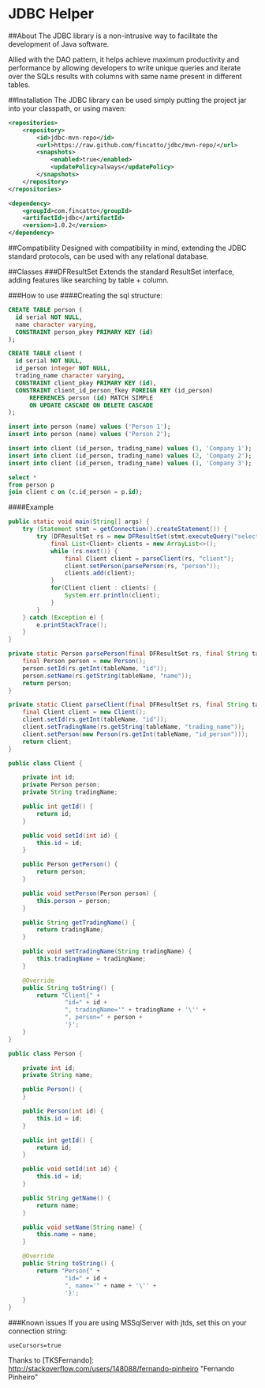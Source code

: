 JDBC Helper
====

##About
The JDBC library is a non-intrusive way to facilitate the development of Java software.

Allied with the DAO pattern, it helps achieve maximum productivity and performance by allowing developers to write unique queries and iterate over the SQLs results with columns with same name present in different tables.

##Installation
The JDBC library can be used simply putting the project jar into your classpath, or using maven:

```xml
<repositories>
    <repository>
        <id>jdbc-mvn-repo</id>
        <url>https://raw.github.com/fincatto/jdbc/mvn-repo/</url>
        <snapshots>
            <enabled>true</enabled>
            <updatePolicy>always</updatePolicy>
        </snapshots>
    </repository>
</repositories>
```

```xml
<dependency>
    <groupId>com.fincatto</groupId>
    <artifactId>jdbc</artifactId>
    <version>1.0.2</version>
</dependency>
```

##Compatibility
Designed with compatibility in mind, extending the JDBC standard protocols, can be used with any relational database. 

##Classes
###DFResultSet
Extends the standard ResultSet interface, adding features like searching by table + column.

###How to use
####Creating the sql structure:
 
 ```sql
 CREATE TABLE person (
   id serial NOT NULL,
   name character varying,
   CONSTRAINT person_pkey PRIMARY KEY (id)
 );
 ```
 
 ```sql
 CREATE TABLE client (
   id serial NOT NULL,
   id_person integer NOT NULL,
   trading_name character varying,
   CONSTRAINT client_pkey PRIMARY KEY (id),
   CONSTRAINT client_id_person_fkey FOREIGN KEY (id_person)
       REFERENCES person (id) MATCH SIMPLE
       ON UPDATE CASCADE ON DELETE CASCADE
 );
 ```
 
 ```sql
 insert into person (name) values ('Person 1');
 insert into person (name) values ('Person 2');
 ```
 
 ```sql
 insert into client (id_person, trading_name) values (1, 'Company 1');
 insert into client (id_person, trading_name) values (2, 'Company 2');
 insert into client (id_person, trading_name) values (1, 'Company 3');
 ```

 ```sql
 select *
 from person p
 join client c on (c.id_person = p.id);
 ```

####Example

 ```java
 public static void main(String[] args) {
     try (Statement stmt = getConnection().createStatement()) {
         try (DFResultSet rs = new DFResultSet(stmt.executeQuery("select * from person p join client c on (c.id_person = p.id)"))) {
             final List<Client> clients = new ArrayList<>();
             while (rs.next()) {
                 final Client client = parseClient(rs, "client");
                 client.setPerson(parsePerson(rs, "person"));
                 clients.add(client);
             }
             for(Client client : clients) {
                 System.err.println(client);
             }
         }
     } catch (Exception e) {
         e.printStackTrace();
     }
 }
 ```
 
 ```java
 private static Person parsePerson(final DFResultSet rs, final String tableName) throws SQLException {
     final Person person = new Person();
     person.setId(rs.getInt(tableName, "id"));
     person.setName(rs.getString(tableName, "name"));
     return person;
 }
 ```
 
 ```java
 private static Client parseClient(final DFResultSet rs, final String tableName) throws SQLException {
     final Client client = new Client();
     client.setId(rs.getInt(tableName, "id"));
     client.setTradingName(rs.getString(tableName, "trading_name"));
     client.setPerson(new Person(rs.getInt(tableName, "id_person")));
     return client;
 }
 ```
 
 ```java
 public class Client {
 
     private int id;
     private Person person;
     private String tradingName;
 
     public int getId() {
         return id;
     }
 
     public void setId(int id) {
         this.id = id;
     }
 
     public Person getPerson() {
         return person;
     }
 
     public void setPerson(Person person) {
         this.person = person;
     }
 
     public String getTradingName() {
         return tradingName;
     }
 
     public void setTradingName(String tradingName) {
         this.tradingName = tradingName;
     }
 
     @Override
     public String toString() {
         return "Client{" +
                 "id=" + id +
                 ", tradingName='" + tradingName + '\'' +
                 ", person=" + person +
                 '}';
     }
 }
 ```
 
 ```java
 public class Person {
 
     private int id;
     private String name;
 
     public Person() {
     }
 
     public Person(int id) {
         this.id = id;
     }
 
     public int getId() {
         return id;
     }
 
     public void setId(int id) {
         this.id = id;
     }
 
     public String getName() {
         return name;
     }
 
     public void setName(String name) {
         this.name = name;
     }
 
     @Override
     public String toString() {
         return "Person{" +
                 "id=" + id +
                 ", name='" + name + '\'' +
                 '}';
     }
 }
 ```

###Known issues
If you are using MSSqlServer with jtds, set this on your connection string:

```code
useCursors=true
```

[JDTSBug]: <http://sourceforge.net/p/jtds/bugs/546/>  "Bug JTDS"

Thanks to
[TKSFernando]: <http://stackoverflow.com/users/148088/fernando-pinheiro>  "Fernando Pinheiro"
